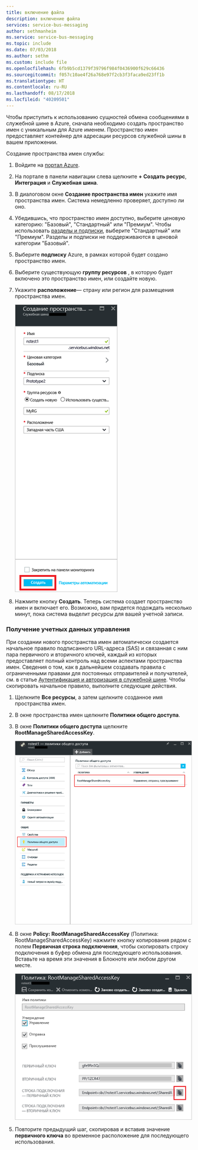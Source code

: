 ```yaml
---
title: включение файла
description: включение файла
services: service-bus-messaging
author: sethmanheim
ms.service: service-bus-messaging
ms.topic: include
ms.date: 07/03/2018
ms.author: sethm
ms.custom: include file
ms.openlocfilehash: 6fb9b5cd1379f39796f984f0436900f629c66436
ms.sourcegitcommit: f057c10ae4f26a768e97f2cb3f3faca9ed23ff1b
ms.translationtype: HT
ms.contentlocale: ru-RU
ms.lasthandoff: 08/17/2018
ms.locfileid: "40209501"
---
```

Чтобы приступить к использованию сущностей обмена сообщениями в служебной шине в Azure, сначала необходимо создать пространство имен с уникальным для Azure именем. Пространство имен предоставляет контейнер для адресации ресурсов служебной шины в вашем приложении.

Создание пространства имен службы:

1. Войдите на [портал Azure][Azure portal].
2. На портале в панели навигации слева щелкните **+ Создать ресурс**, **Интеграция** и **Служебная шина**.
3. В диалоговом окне **Создание пространства имен** укажите имя пространства имен. Система немедленно проверяет, доступно ли оно.
4. Убедившись, что пространство имен доступно, выберите ценовую категорию: "Базовый", "Стандартный" или "Премиум". Чтобы использовать [разделы и подписки](../articles/service-bus-messaging/service-bus-queues-topics-subscriptions.md#topics-and-subscriptions), выберите "Стандартный" или "Премиум". Разделы и подписки не поддерживаются в ценовой категории "Базовый".
5. Выберите **подписку** Azure, в рамках которой будет создано пространство имен.
6. Выберите существующую **группу ресурсов** , в которую будет включено это пространство имен, или создайте новую.      
7. Укажите **расположение**— страну или регион для размещения пространства имен.
   
    ![Создание пространства имен][create-namespace]
8. Нажмите кнопку **Создать**. Теперь система создает пространство имен и включает его. Возможно, вам придется подождать несколько минут, пока система выделит ресурсы для вашей учетной записи.

### <a name="obtain-the-management-credentials"></a>Получение учетных данных управления

При создании нового пространства имен автоматически создается начальное правило подписанного URL-адреса (SAS) и связанная с ним пара первичного и вторичного ключей, каждый из которых предоставляет полный контроль над всеми аспектами пространства имен. Сведения о том, как в дальнейшем создавать правила с ограниченными правами для постоянных отправителей и получателей, см. в статье [Аутентификация и авторизация в служебной шине](../articles/service-bus-messaging/service-bus-authentication-and-authorization.md). Чтобы скопировать начальное правило, выполните следующие действия. 

1. Щелкните **Все ресурсы**, а затем щелкните созданное имя пространства имен.
2. В окне пространства имен щелкните **Политики общего доступа**.
3. В окне **Политики общего доступа** щелкните **RootManageSharedAccessKey**.
   
    ![Сведения о подключении][connection-info]
4. В окне **Policy: RootManageSharedAccessKey** (Политика: RootManageSharedAccessKey) нажмите кнопку копирования рядом с полем **Первичная строка подключения**, чтобы скопировать строку подключения в буфер обмена для последующего использования. Вставьте на время эти значения в Блокноте или любом другом месте.
   
    ![Строка подключения][connection-string]

5. Повторите предыдущий шаг, скопировав и вставив значение **первичного ключа** во временное расположение для последующего использования.

<!--Image references-->

[create-namespace]: ./media/service-bus-create-namespace-portal/create-namespace.png
[connection-info]: ./media/service-bus-create-namespace-portal/connection-info.png
[connection-string]: ./media/service-bus-create-namespace-portal/connection-string.png
[Azure portal]: https://portal.azure.com
